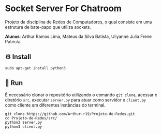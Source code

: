 # Socket Server For Chatroom

Projeto da disciplina de Redes de Computadores, o qual consiste em uma estrutura de bate-papo que utiliza sockets.

**Alunos**: Arthur Ramos Lima, Mateus da Silva Batista, Ullyanne Julia Freire Patriota

## :gear: Install
```
sudo apt-get install python3
```

## 🔌 Run
É necessário clonar o repositório utilizando o comando `git clone`, acessar o diretório `src`, executar `server.py` para atuar como servidor e `client.py` como cliente em diferentes instâncias do terminal.

````
git clone https://github.com/Arthur-r19/Projeto-de-Redes.git
cd Projeto-de-Redes/src/
python3 server.py
python3 client.py
````
